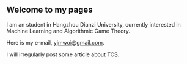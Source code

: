 ## Welcome to my pages

I am an student in Hangzhou Dianzi University, currently interested in Machine Learning and Algorithmic Game Theory.

Here is my e-mail, yjmwoi@gmail.com.

I will irregularly post some article about TCS.
